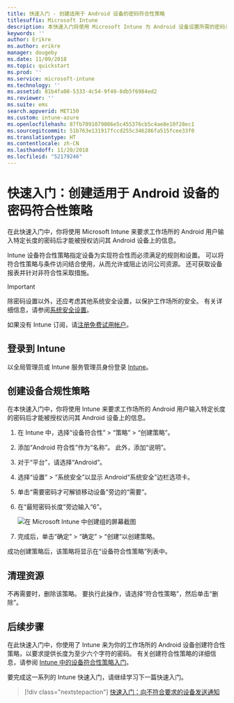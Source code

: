 ```yaml
---
title: 快速入门 - 创建适用于 Android 设备的密码符合性策略
titlesuffix: Microsoft Intune
description: 本快速入门将使用 Microsoft Intune 为 Android 设备设置所需的密码长度。
keywords: ''
author: Erikre
ms.author: erikre
manager: dougeby
ms.date: 11/09/2018
ms.topic: quickstart
ms.prod: ''
ms.service: microsoft-intune
ms.technology: ''
ms.assetid: 81b4fa08-5333-4c54-9f49-8db5f6984ed2
ms.reviewer: ''
ms.suite: ems
search.appverid: MET150
ms.custom: intune-azure
ms.openlocfilehash: 87fb7091079086e5c455376cb5c4ae8e10f28ec1
ms.sourcegitcommit: 51b763e131917fccd255c346286fa515fcee33f0
ms.translationtype: HT
ms.contentlocale: zh-CN
ms.lasthandoff: 11/20/2018
ms.locfileid: "52179246"
---
```

# <a name="quickstart-create-a-password-compliance-policy-for-android-devices"></a>快速入门：创建适用于 Android 设备的密码符合性策略

在此快速入门中，你将使用 Microsoft Intune 来要求工作场所的 Android 用户输入特定长度的密码后才能被授权访问其 Android 设备上的信息。 

Intune 设备符合性策略指定设备为实现符合性而必须满足的规则和设置。 可以将符合性策略与条件访问结合使用，从而允许或阻止访问公司资源。 还可获取设备报表并针对非符合性采取措施。

> [!IMPORTANT]
> 除密码设置以外，还应考虑其他系统安全设置，以保护工作场所的安全。 有关详细信息，请参阅[系统安全设置](compliance-policy-create-android-for-work.md#system-security-settings)。

如果没有 Intune 订阅，请[注册免费试用帐户](free-trial-sign-up.md)。

## <a name="sign-in-to-intune"></a>登录到 Intune

以全局管理员或 Intune 服务管理员身份登录 [Intune](https://aka.ms/intuneportal)。 

## <a name="create-a-device-compliance-policy"></a>创建设备合规性策略

在本快速入门中，你将使用 Intune 来要求工作场所的 Android 用户输入特定长度的密码后才能被授权访问其 Android 设备上的信息。

1. 在 Intune 中，选择“设备符合性” > “策略” > “创建策略”。
2. 添加“Android 符合性”作为“名称”。 此外，添加“说明”。
3. 对于“平台”，请选择“Android”。 
4. 选择“设置” > “系统安全”以显示 Android“系统安全”边栏选项卡。
5. 单击“需要密码才可解锁移动设备”旁边的“需要”。
6. 在“最短密码长度”旁边输入“6”。 

    ![在 Microsoft Intune 中创建组的屏幕截图](media/quickstart-set-password-length-android/quickstart-set-password-length-android-01.png)

7. 完成后，单击“确定” > “确定” > “创建”以创建策略。

成功创建策略后，该策略将显示在“设备符合性策略”列表中。 

## <a name="clean-up-resources"></a>清理资源

不再需要时，删除该策略。 要执行此操作，请选择“符合性策略”，然后单击“删除”。

## <a name="next-steps"></a>后续步骤

在此快速入门中，你使用了 Intune 来为你的工作场所的 Android 设备创建符合性策略，以要求提供长度为至少六个字符的密码。 有关创建符合性策略的详细信息，请参阅 [Intune 中的设备符合性策略入门](device-compliance-get-started.md)。

要完成这一系列的 Intune 快速入门，请继续学习下一篇快速入门。

> [!div class="nextstepaction"]
> [快速入门：向不符合要求的设备发送通知](quickstart-send-notification.md)
